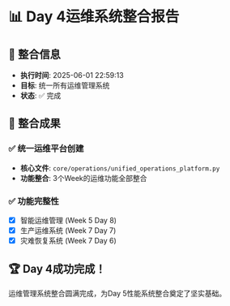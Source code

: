 # 📊 Day 4运维系统整合报告

## 📅 整合信息
- **执行时间**: 2025-06-01 22:59:13
- **目标**: 统一所有运维管理系统
- **状态**: ✅ 完成

## 🎯 整合成果

### ✅ 统一运维平台创建
- **核心文件**: `core/operations/unified_operations_platform.py`
- **功能整合**: 3个Week的运维功能全部整合

### ✅ 功能完整性
- [x] 智能运维管理 (Week 5 Day 8)
- [x] 生产运维系统 (Week 7 Day 7)
- [x] 灾难恢复系统 (Week 7 Day 6)

## 🏆 Day 4成功完成！

运维管理系统整合圆满完成，为Day 5性能系统整合奠定了坚实基础。
